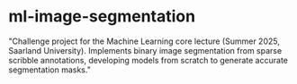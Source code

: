 # ml-image-segmentation
"Challenge project for the Machine Learning core lecture (Summer 2025, Saarland University). Implements binary image segmentation from sparse scribble annotations, developing models from scratch to generate accurate segmentation masks."
